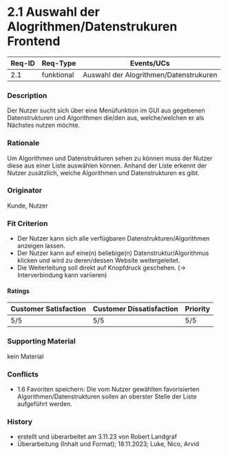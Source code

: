 # 2.1 Auswahl der Alogrithmen/Datenstrukuren Frontend

| Req-ID | Req-Type | Events/UCs                             |
|--------|----------|----------------------------------------|
| 2.1    |funktional| Auswahl der Alogrithmen/Datenstrukuren |

### Description
Der Nutzer sucht sich über eine Menüfunktion im GUI aus gegebenen Datenstrukturen und Algorithmen die/den aus, welche/welchen er als Nächstes nutzen möchte.

### Rationale
Um Algorithmen und Datenstrukturen sehen zu können muss der Nutzer diese aus einer Liste auswählen können. Anhand der Liste erkennt der Nutzer zusätzlich, welche Algorithmen und Datenstrukturen es gibt.

### Originator
Kunde, Nutzer

### Fit Criterion
- Der Nutzer kann sich alle verfügbaren Datenstrukturen/Algorithmen anzeigen lassen.
- Der Nutzer kann auf eine(n) beliebige(n) Datenstruktur/Algorithmus klicken und wird zu deren/dessen Website weitergeleitet.
- Die Weiterleitung soll direkt auf Knopfdruck geschehen. (-> Interverbindung kann variieren)

#### Ratings
| Customer Satisfaction | Customer Dissatisfaction | Priority |
|----------------------|-------------------------|----------|
| 5/5                  | 5/5                     | 5/5      |

### Supporting Material
kein Material

### Conflicts
- 1.6 Favoriten speichern: Die vom Nutzer gewählten favorisierten Algorithmen/Datenstrukturen sollen an oberster Stelle der Liste aufgeführt werden.

### History
- erstellt und überarbeitet am 3.11.23 von Robert Landgraf
- Überarbeitung (Inhalt und Format); 18.11.2023; Luke, Nico, Arvid
